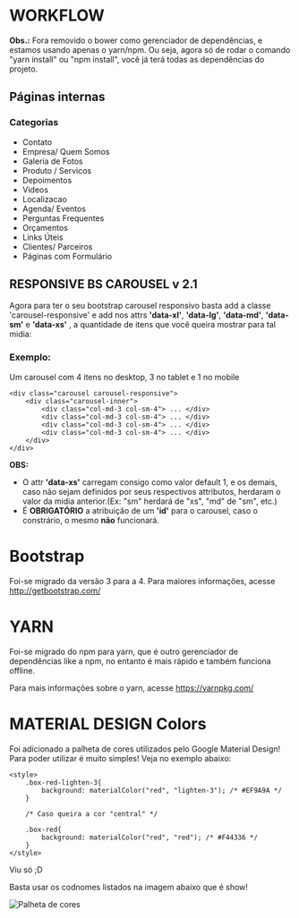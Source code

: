 # WORKFLOW

**Obs.:**
Fora removido o bower como gerenciador de dependências, e estamos usando apenas o yarn/npm. Ou seja, agora só de rodar o comando "yarn install" ou "npm install", você já terá todas as dependências do projeto.

## Páginas internas
### Categorias
- Contato
- Empresa/ Quem Somos
- Galeria de Fotos
- Produto / Servicos
- Depoimentos
- Videos
- Localizacao
- Agenda/ Eventos
- Perguntas Frequentes
- Orçamentos
- Links Úteis
- Clientes/ Parceiros
- Páginas com Formulário


## RESPONSIVE BS CAROUSEL v 2.1

Agora para ter o seu bootstrap carousel responsivo basta add a classe 'carousel-responsive' e add nos attrs **'data-xl'**, **'data-lg'**, **'data-md'**, **'data-sm'** e **'data-xs'** , a quantidade de itens que você queira mostrar para tal midia:

### Exemplo:

Um carousel com  4 itens no desktop, 3 no tablet e 1 no mobile

```
<div class="carousel carousel-responsive">
	<div class="carousel-inner">
		<div class="col-md-3 col-sm-4"> ... </div>
		<div class="col-md-3 col-sm-4"> ... </div>
		<div class="col-md-3 col-sm-4"> ... </div>
		<div class="col-md-3 col-sm-4"> ... </div>
	</div>
</div>
```

**OBS:**
- O attr **'data-xs'** carregam consigo como valor default 1, e os demais, caso não sejam definidos por seus respectivos attributos, herdaram o valor da midia anterior.(Ex: "sm" herdará de "xs", "md" de "sm", etc.)
- É **OBRIGATÓRIO** a atribuição de um **'id'** para o carousel, caso o constrário, o mesmo **não** funcionará.

# Bootstrap

Foi-se migrado da versão 3 para a 4. Para maiores informações, acesse http://getbootstrap.com/

# YARN

Foi-se migrado do npm para yarn, que é outro gerenciador de dependências like a npm, no entanto é mais rápido e também funciona offline.

Para mais informações sobre o yarn, acesse https://yarnpkg.com/

# MATERIAL DESIGN Colors

Foi adicionado a palheta de cores utilizados pelo Google Material Design!
Para poder utilizar é muito simples! Veja no exemplo abaixo:

```
<style>
	.box-red-lighten-3{
		background: materialColor("red", "lighten-3"); /* #EF9A9A */
	}

	/* Caso queira a cor "central" */

	.box-red{
		background: materialColor("red", "red"); /* #F44336 */
	}
</style>
```

Viu só ;D

Basta usar os codnomes listados na imagem abaixo que é show!

![Palheta de cores](palheta-de-cores.png)